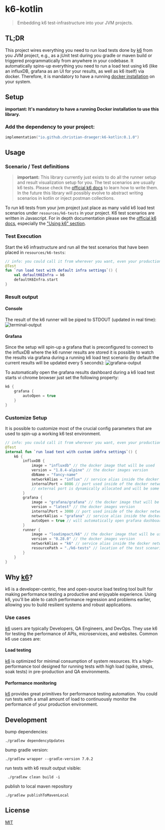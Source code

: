 # k6-kotlin

> Embedding k6 test-infrastructure into your JVM projects.

## TL;DR
This project wires everything you need to run load tests done by [k6](https://k6.io) from you JVM project, 
e.g., as a jUnit test during you gradle or maven build or triggered programmatically from anywhere in your codebase. 
It automatically spins-up everything you need to run a load test using k6 (like an influxDB, grafana as an UI for your results, as well as k6 itself) via docker.
Therefore, it is mandatory to have a running [docker installation](https://docs.docker.com/engine/install/) on your system.

## Setup
**important: It's mandatory to have a running Docker installation to use this library.**

### Add the dependency to your project:

```kotlin
implementation("io.github.christian-draeger:k6-kotlin:0.1.0")
```

## Usage
### Scenario / Test definitions

> **important:** This library currently just exists to do all the runner setup and result visualization setup for you.
> The test scenarios are usually k6 tests. Please check the [official k6 docs](https://k6.io/docs/using-k6/) to learn how to write them.
> In the future this library will possibly evolve to abstract writing scenarios in kotlin or inject postman collections.

To run k6 tests from your jvm project just place as many valid k6 load test scenarios under `resources/k6-tests` in your project.
K6 test scenarios are written in Javascript. For in depth documentation please see the [official k6 docs](https://k6.io/docs/), especially the ["Using k6" section](https://k6.io/docs/using-k6/).

### Test Execution
Start the k6 infrastructure and run all the test scenarios that have been placed in `resources/k6-tests`:
```kotlin
// info: you could call it from wherever you want, even your production code. it doesn't necessarily gets called inside a test
@Test
fun `run load test with default infra settings`() {
    val defaultK6Infra = k6
    defaultK6Infra.start
}
```

### Result output
#### Console
The result of the k6 runner will be piped to STDOUT (updated in real time):
![terminal-output](./terminal-output.gif)

#### Grafana
Since the setup will spin-up a grafana that is preconfigured to connect to the influxDB where the k6 runner results are stored it is possible to watch the results via grafana during a running k6 load test scenario (by default the current results will be updated every 5 seconds):
![grafana-output](./grafana-output.gif)

To automatically open the grafana results dashboard during a k6 load test starts vi chrome browser just set the following property:
```kotlin
k6 {
    grafana {
        autoOpen = true
    }
}
```

### Customize Setup 
It is possible to customize most of the crucial config parameters that are used to spin-up a working k6 test environment.
```kotlin
// info: you could call it from wherever you want, even your production code. it doesn't necessarily gets called inside a test
@Test
internal fun `run load test with custom inbfra settings`() {
    k6 {
        influxDB {
            image = "influxdb" // the docker image that will be used
            version = "1.8.4-alpine" // the docker images version
            dbName = "fancy-name"
            networkAlias = "influx" // service alias inside the docker network
            internalPort = 8086 // port used inside of the docker network
            // external port is dynamically allocated and will be some free port
        }
        grafana {
            image = "grafana/grafana" // the docker image that will be used
            version = "latest" // the docker images version
            internalPort = 3000 // port used inside of the docker network
            networkAlias = "grafana" // service alias inside the docker network
            autoOpen = true // will automatically open grafana dashboard with realtime results in chrome browser
        }
        runner {
            image = "loadimpact/k6" // the docker image that will be used
            version = "0.28.0" // the docker images version
            networkAlias = "k6" // service alias inside the docker network
            resourcePath = "./k6-tests" // location of the test scenarios relative to the src/(main|test)/resources folder
        }
    }
}
```

## Why [k6](https://k6.io)?
k6 is a developer-centric, free and open-source load testing tool built for making performance testing a productive and enjoyable experience.
Using k6, you'll be able to catch performance regression and problems earlier, allowing you to build resilient systems and robust applications.

### Use cases
[k6](https://k6.io) users are typically Developers, QA Engineers, and DevOps. They use k6 for testing the performance of APIs, microservices, and websites. Common k6 use cases are:

#### Load testing
[k6](https://k6.io) is optimized for minimal consumption of system resources. It’s a high-performance tool designed for running tests with high load (spike, stress, soak tests) in pre-production and QA environments.

#### Performance monitoring
[k6](https://k6.io) provides great primitives for performance testing automation. You could run tests with a small amount of load to continuously monitor the performance of your production environment.

## Development
bump dependencies:

    ./gradlew dependencyUpdates

bump gradle version:

    ./gradlew wrapper --gradle-version 7.0.2

run tests with k6 result output visible:

     ./gradlew clean build -i

publish to local maven repository

    ./gradlew publishToMavenLocal

## License

[MIT](./LICENSE)